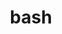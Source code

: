 ---
title: "bash"
layout: cache
categories: [package, develop-2024-10-27]
meta: {"versions": ["5.2"], "compilers": ["apple-clang@=15.0.0", "gcc@=10.2.1", "gcc@=11.4.0"], "oss": ["centos7", "ubuntu22.04", "ventura"], "platforms": ["darwin", "linux"], "targets": ["aarch64", "x86_64_v3"], "stacks": ["developer-tools-darwin", "developer-tools-manylinux2014", "e4s", "root"], "num_specs": 3, "num_specs_by_stack": {"developer-tools-darwin": 1, "root": 3, "developer-tools-manylinux2014": 1, "e4s": 1}}
spec_details: [{"hash": "6v5pvrpupjkadq3nxtn3wwbwerneexd6", "compiler": "apple-clang@=15.0.0", "versions": ["5.2"], "os": "ventura", "platform": "darwin", "target": "aarch64", "variants": ["build_system=autotools", "patches=094b4fd,155853b,1c48cec,2500a3f,2fb107c,325c268,3882772,3ef9246,45cc5e1,4641dd4,5138f48,6a090cd,6b4bd92,78b5230,831b5f2,8334b88,96ee1f5,9715344,af90550,b6fc252,c7705e0,d1e0566,ece0eb5,ef73905,f42f2fe,f95a817"], "stacks": ["developer-tools-darwin", "root"], "size": "-", "tarball": "https://binaries.spack.io/develop-2024-10-27/build_cache/darwin-ventura-aarch64/apple-clang-15.0.0/bash-5.2/darwin-ventura-aarch64-apple-clang-15.0.0-bash-5.2-6v5pvrpupjkadq3nxtn3wwbwerneexd6.spack"}, {"hash": "iagmmlary6ljxqm6xj2zvhn2jaax63ep", "compiler": "gcc@=10.2.1", "versions": ["5.2"], "os": "centos7", "platform": "linux", "target": "x86_64_v3", "variants": ["build_system=autotools", "patches=094b4fd,155853b,1c48cec,2500a3f,2fb107c,325c268,3882772,3ef9246,45cc5e1,4641dd4,5138f48,6a090cd,6b4bd92,78b5230,831b5f2,8334b88,96ee1f5,9715344,af90550,b6fc252,c7705e0,d1e0566,ece0eb5,ef73905,f42f2fe,f95a817"], "stacks": ["developer-tools-manylinux2014", "root"], "size": "-", "tarball": "https://binaries.spack.io/develop-2024-10-27/build_cache/linux-centos7-x86_64_v3/gcc-10.2.1/bash-5.2/linux-centos7-x86_64_v3-gcc-10.2.1-bash-5.2-iagmmlary6ljxqm6xj2zvhn2jaax63ep.spack"}, {"hash": "xtzrj7wwfbsxqcg65ydufqetqjxj7d6y", "compiler": "gcc@=11.4.0", "versions": ["5.2"], "os": "ubuntu22.04", "platform": "linux", "target": "x86_64_v3", "variants": ["build_system=autotools", "patches=094b4fd,155853b,1c48cec,2500a3f,2fb107c,325c268,3882772,3ef9246,45cc5e1,4641dd4,5138f48,6a090cd,6b4bd92,78b5230,831b5f2,8334b88,96ee1f5,9715344,af90550,b6fc252,c7705e0,d1e0566,ece0eb5,ef73905,f42f2fe,f95a817"], "stacks": ["e4s", "root"], "size": "-", "tarball": "https://binaries.spack.io/develop-2024-10-27/build_cache/linux-ubuntu22.04-x86_64_v3/gcc-11.4.0/bash-5.2/linux-ubuntu22.04-x86_64_v3-gcc-11.4.0-bash-5.2-xtzrj7wwfbsxqcg65ydufqetqjxj7d6y.spack"}]
---